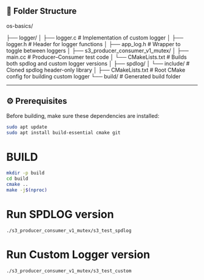
## 📂 Folder Structure
os-basics/

├── logger/
│ ├── logger.c # Implementation of custom logger
│ ├── logger.h # Header for logger functions
│ ├── app_log.h # Wrapper to toggle between loggers
│
├── s3_producer_consumer_v1_mutex/
│ ├── main.cc # Producer–Consumer test code
│ └── CMakeLists.txt # Builds both spdlog and custom logger versions
│
├── spdlog/
│ └── include/ # Cloned spdlog header-only library
│
├── CMakeLists.txt # Root CMake config for building custom logger
└── build/ # Generated build folder


---

## ⚙️ Prerequisites

Before building, make sure these dependencies are installed:

```bash
sudo apt update
sudo apt install build-essential cmake git
```

# BUILD
```bash
mkdir -p build
cd build
cmake ..
make -j$(nproc)
```

# Run SPDLOG version
```
./s3_producer_consumer_v1_mutex/s3_test_spdlog
```
# Run Custom Logger version
```
./s3_producer_consumer_v1_mutex/s3_test_custom
```

